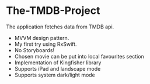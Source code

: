 # The-TMDB-Project

The application fetches data from TMDB api. 

- MVVM design pattern. 
- My first try using RxSwift. 
- No Storyboards!
- Chosen movie can be put into local favourites section
- Implementation of Kingfisher library
- Supports iPad and landscape mode
- Supports system dark/light mode
